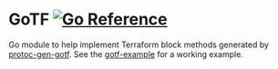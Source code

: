 # GoTF [![Go Reference](https://pkg.go.dev/badge/github.com/travix/gotf.svg)](https://pkg.go.dev/github.com/travix/gotf)

Go module to help implement Terraform block methods generated by [protoc-gen-gotf].
See the [gotf-example] for a working example.

[protoc-gen-gotf]: https://github.com/travix/protoc-gen-gotf
[gotf-example]: https://github.com/travix/gotf-example
